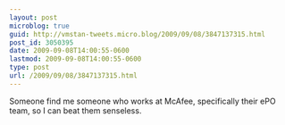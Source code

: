 ```yaml
---
layout: post
microblog: true
guid: http://vmstan-tweets.micro.blog/2009/09/08/3847137315.html
post_id: 3050395
date: 2009-09-08T14:00:55-0600
lastmod: 2009-09-08T14:00:55-0600
type: post
url: /2009/09/08/3847137315.html
---
```

Someone find me someone who works at McAfee, specifically their ePO team, so I can beat them senseless.

